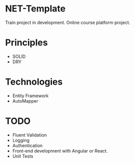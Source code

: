 # NET-Template
Train project in development. Online course platform project.

# Principles
* SOLID
* DRY

# Technologies
* Entity Framework
* AutoMapper

# TODO
* Fluent Validation
* Logging
* Authentication
* Front-end development with Angular or React.
* Unit Tests
